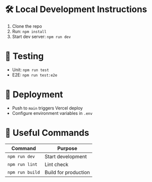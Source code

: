 # 🛠 Local Development Instructions

1. Clone the repo
2. Run: `npm install`
3. Start dev server: `npm run dev`

# 🧪 Testing

- Unit: `npm run test`
- E2E: `npm run test:e2e`

# 🚀 Deployment

- Push to `main` triggers Vercel deploy
- Configure environment variables in `.env`

# 🔧 Useful Commands

| Command         | Purpose              |
|----------------|----------------------|
| `npm run dev`   | Start development    |
| `npm run lint`  | Lint check           |
| `npm run build` | Build for production |
